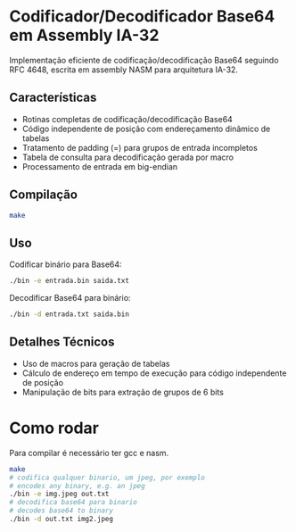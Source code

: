 # Codificador/Decodificador Base64 em Assembly IA-32

Implementação eficiente de codificação/decodificação Base64 seguindo RFC 4648, escrita em assembly NASM para arquitetura IA-32.

## Características

- Rotinas completas de codificação/decodificação Base64
- Código independente de posição com endereçamento dinâmico de tabelas
- Tratamento de padding (=) para grupos de entrada incompletos
- Tabela de consulta para decodificação gerada por macro
- Processamento de entrada em big-endian

## Compilação

```bash
make
```

## Uso

Codificar binário para Base64:

```bash
./bin -e entrada.bin saida.txt
```

Decodificar Base64 para binário:

```bash
./bin -d entrada.txt saida.bin
```

## Detalhes Técnicos

- Uso de macros para geração de tabelas
- Cálculo de endereço em tempo de execução para código independente de posição
- Manipulação de bits para extração de grupos de 6 bits

# Como rodar

Para compilar é necessário ter gcc e nasm.

```bash
make
# codifica qualquer binario, um jpeg, por exemplo
# encodes any binary, e.g. an jpeg
./bin -e img.jpeg out.txt
# decodifica base64 para binario
# decodes base64 to binary
./bin -d out.txt img2.jpeg
```


